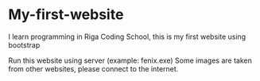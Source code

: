 # My-first-website
I learn programming in Riga Coding School, this is my first website using bootstrap

Run this website using server (example: fenix.exe)
Some images are taken from other websites, please connect to the internet.

